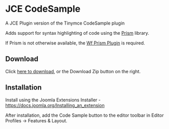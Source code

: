 # JCE CodeSample
A JCE Plugin version of the Tinymce CodeSample plugin

Adds support for syntax highlighting of code using the [Prism](https://prismjs.com) library.

If Prism is not otherwise available, the [Wf Prism Plugin](https://github.com/widgetfactory/wf-prism) is required.

## Download
Click [here to download](https://github.com/widgetfactory/jce-editor-codesample/archive/master.zip), or the Download Zip button on the right.

## Installation
Install using the Joomla Extensions Installer - https://docs.joomla.org/Installing_an_extension

After installation, add the Code Sample button to the editor toolbar in Editor Profiles -> Features & Layout.

